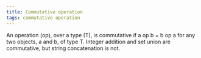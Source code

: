 ```yaml
---
title: Commutative operation
tags: commutative operation
---
```

An operation (op), over a type (T), is
commutative if a op b = b op a for
any two objects, a and b, of type T.
Integer addition and set union are
commutative, but string concatenation is
not.